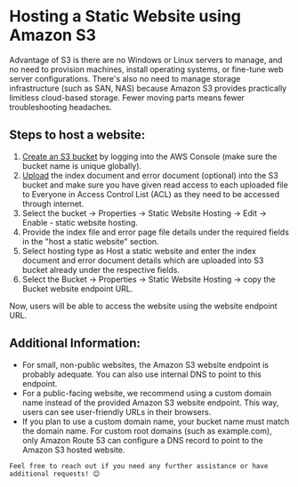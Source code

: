 # Hosting a Static Website using Amazon S3

Advantage of S3 is there are no Windows or Linux servers to manage, and no need to provision machines, install operating systems, or fine-tune web server configurations. There's also no need to manage storage infrastructure (such as SAN, NAS) because Amazon S3 provides practically limitless cloud-based storage. Fewer moving parts means fewer troubleshooting headaches.

## Steps to host a website:

1. [Create an S3 bucket](https://docs.aws.amazon.com/AmazonS3/latest/userguide/creating-bucket.html) by logging into the AWS Console (make sure the bucket name is unique globally).
2. [Upload](https://docs.aws.amazon.com/AmazonS3/latest/userguide/upload-objects.html) the index document and error document (optional) into the S3 bucket and make sure you have given read access to each uploaded file to Everyone in Access Control List (ACL) as they need to be accessed through internet.
3. Select the bucket -> Properties -> Static Website Hosting -> Edit -> Enable - static website hosting.
4. Provide the index file and error page file details under the required fields in the "host a static website" section.
5. Select hosting type as Host a static website and enter the index document and error document details which are uploaded into S3 bucket already under the respective fields. 
6. Select the Bucket -> Properties -> Static Website Hosting -> copy the Bucket website endpoint URL.

Now, users will be able to access the website using the website endpoint URL.

## Additional Information:

- For small, non-public websites, the Amazon S3 website endpoint is probably adequate. You can also use internal DNS to point to this endpoint.
- For a public-facing website, we recommend using a custom domain name instead of the provided Amazon S3 website endpoint. This way, users can see user-friendly URLs in their browsers.
- If you plan to use a custom domain name, your bucket name must match the domain name. For custom root domains (such as example.com), only Amazon Route 53 can configure a DNS record to point to the Amazon S3 hosted website.
```
Feel free to reach out if you need any further assistance or have additional requests! 😊

